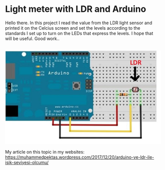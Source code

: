 
  <H1>Light meter with LDR and Arduino</H1>
	
   Hello there.
   In this project I read the value from the LDR light sensor and printed 
   it on the Celcius screen and set the levels according to the standards
   I set up to turn on the LEDs that express the levels.
   I hope that will be useful.
   Good work..
   
   <br>
   <img src="1.JPG" />
   <br>


   My article on this topic in my websites: https://muhammedpektas.wordpress.com/2017/12/20/arduino-ve-ldr-ile-isik-seviyesi-olcumu/

